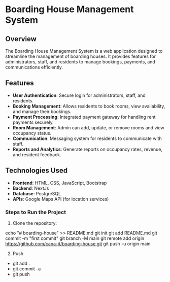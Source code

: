 # Boarding House Management System

## Overview

  The Boarding House Management System is a web application designed to streamline the management of boarding houses. It provides features for administrators, staff, and residents to manage bookings, payments, and communications efficiently.

## Features

  - **User Authentication**: Secure login for administrators, staff, and residents.
  - **Booking Management**: Allows residents to book rooms, view availability, and manage their bookings.
  - **Payment Processing**: Integrated payment gateway for handling rent payments securely.
  - **Room Management**: Admin can add, update, or remove rooms and view occupancy status.
  - **Communication**: Messaging system for residents to communicate with staff.
  - **Reports and Analytics**: Generate reports on occupancy rates, revenue, and resident feedback.

## Technologies Used

  - **Frontend**: HTML, CSS, JavaScript, Bootstrap
  - **Backend**: NextJs
  - **Database**: PostgreSQL
  - **APIs**: Google Maps API (for location services)


### Steps to Run the Project

1. Clone the repository:

  echo "# boarding-house" >> README.md
  git init
  git add README.md
  git commit -m "first commit"
  git branch -M main
  git remote add origin https://github.com/cana-it/boarding-house.git
  git push -u origin main

2. Push

  - git add .
  - git commit -a
  - git push
